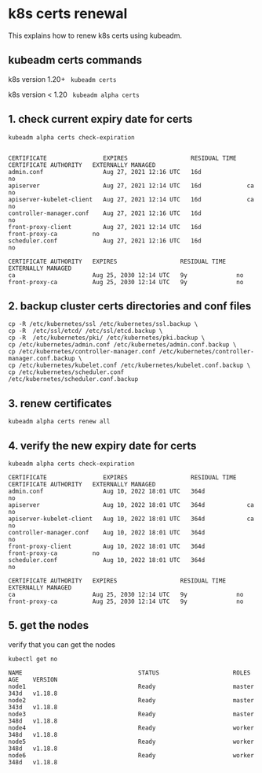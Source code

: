 # k8s certs renewal
This explains how to renew k8s certs using kubeadm.

## kubeadm certs commands
k8s version 1.20+ ``` kubeadm certs```

k8s version < 1.20 ``` kubeadm alpha certs```

## 1. check current expiry date for certs

```kubeadm alpha certs check-expiration```

```

CERTIFICATE                EXPIRES                  RESIDUAL TIME   CERTIFICATE AUTHORITY   EXTERNALLY MANAGED
admin.conf                 Aug 27, 2021 12:16 UTC   16d                                     no
apiserver                  Aug 27, 2021 12:14 UTC   16d             ca                      no
apiserver-kubelet-client   Aug 27, 2021 12:14 UTC   16d             ca                      no
controller-manager.conf    Aug 27, 2021 12:16 UTC   16d                                     no
front-proxy-client         Aug 27, 2021 12:14 UTC   16d             front-proxy-ca          no
scheduler.conf             Aug 27, 2021 12:16 UTC   16d                                     no

CERTIFICATE AUTHORITY   EXPIRES                  RESIDUAL TIME   EXTERNALLY MANAGED
ca                      Aug 25, 2030 12:14 UTC   9y              no
front-proxy-ca          Aug 25, 2030 12:14 UTC   9y              no

```

## 2. backup cluster certs directories and conf files

```
cp -R /etc/kubernetes/ssl /etc/kubernetes/ssl.backup \
cp -R  /etc/ssl/etcd/ /etc/ssl/etcd.backup \
cp -R  /etc/kubernetes/pki/ /etc/kubernetes/pki.backup \
cp /etc/kubernetes/admin.conf /etc/kubernetes/admin.conf.backup \
cp /etc/kubernetes/controller-manager.conf /etc/kubernetes/controller-manager.conf.backup \
cp /etc/kubernetes/kubelet.conf /etc/kubernetes/kubelet.conf.backup \
cp /etc/kubernetes/scheduler.conf /etc/kubernetes/scheduler.conf.backup 
```

## 3. renew certificates

```kubeadm alpha certs renew all```

## 4. verify the new expiry date for certs

```kubeadm alpha certs check-expiration```
```
CERTIFICATE                EXPIRES                  RESIDUAL TIME   CERTIFICATE AUTHORITY   EXTERNALLY MANAGED
admin.conf                 Aug 10, 2022 18:01 UTC   364d                                    no
apiserver                  Aug 10, 2022 18:01 UTC   364d            ca                      no
apiserver-kubelet-client   Aug 10, 2022 18:01 UTC   364d            ca                      no
controller-manager.conf    Aug 10, 2022 18:01 UTC   364d                                    no
front-proxy-client         Aug 10, 2022 18:01 UTC   364d            front-proxy-ca          no
scheduler.conf             Aug 10, 2022 18:01 UTC   364d                                    no

CERTIFICATE AUTHORITY   EXPIRES                  RESIDUAL TIME   EXTERNALLY MANAGED
ca                      Aug 25, 2030 12:14 UTC   9y              no
front-proxy-ca          Aug 25, 2030 12:14 UTC   9y              no
```
## 5. get the nodes

verify that you can get the nodes

```
kubectl get no

NAME                                 STATUS                     ROLES    AGE    VERSION
node1                                Ready                      master   343d   v1.18.8
node2                                Ready                      master   343d   v1.18.8
node3                                Ready                      master   348d   v1.18.8
node4                                Ready                      worker   348d   v1.18.8
node5                                Ready                      worker   348d   v1.18.8
node6                                Ready                      worker   348d   v1.18.8


```

